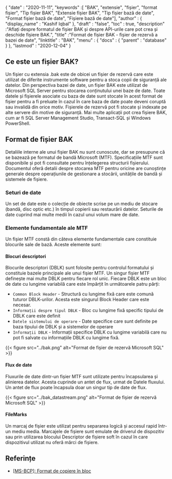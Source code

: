 {
  "date" : "2020-11-11",
  "keywords" :[ "BAK", "extensie", "fișier", "format fișier", "Tip fișier BAK", "Extensie fișier BAK", "Tip fișier bază de date", "Format fișier bază de date", "Fișiere bază de date"],
  "author" : {
    "display_name" : "Kashif Iqbal"
},
  "draft" : "false",
  "toc" : true,
  "description" :"Aflați despre formatul de fișier BAK și despre API-urile care pot crea și deschide fișiere BAK.",
  "title" :"Format de fișier BAK - fișier de rezervă a bazei de date",
  "linktitle" : "BAK",
  "menu" : {
    "docs" : {
      "parent" : "database"
}
},
  "lastmod" : "2020-12-04"
}

## Ce este un fișier BAK?

Un fișier cu extensia .bak este de obicei un fișier de rezervă care este utilizat de diferite instrumente software pentru a stoca copii de siguranță ale datelor. Din perspectiva bazei de date, un fișier BAK este utilizat de Microsoft SQL Server pentru stocarea conținutului unei baze de date. Toate datele și fișierele asociate cu baza de date sunt stocate în acest format de fișier pentru a fi preluate în cazul în care baza de date poate deveni coruptă sau invalidă din orice motiv. Fișierele de rezervă pot fi stocate și indexate pe alte servere din motive de siguranță. Mai multe aplicații pot crea fișiere BAK, cum ar fi SQL Server Management Studio, Transact-SQL și Windows PowerShell.

## Format de fișier BAK

Detaliile interne ale unui fișier BAK nu sunt cunoscute, dar se presupune că se bazează pe formatul de bandă Microsoft (MTF). Specificațiile MTF sunt disponibile și pot fi consultate pentru înțelegerea structurii fișierului. Documentul oferă detalii despre stocarea MTF pentru oricine are cunoștințe generale despre operațiunile de gestionare a stocării, unitățile de bandă și sistemele de fișiere.

### Seturi de date

Un set de date este o colecție de obiecte scrise pe un mediu de stocare (bandă, disc optic etc.) în timpul copierii sau restaurării datelor. Seturile de date cuprind mai multe medii în cazul unui volum mare de date.

### Elemente fundamentale ale MTF

Un fișier MTF constă din câteva elemente fundamentale care constituie blocurile sale de bază. Aceste elemente sunt:

#### Blocuri descriptori

Blocurile descriptori (DBLK) sunt folosite pentru controlul formatului și constituie bazele principale ale unui fișier MTF. Un singur fișier MTF definește mai multe DBLK pentru fiecare rol unic. Fiecare DBLK este un bloc de date cu lungime variabilă care este împărțit în următoarele patru părți:

* `Common Block Header` - Structură cu lungime fixă care este comună tuturor DBLK-urilor. Acesta este singurul Block Header care este necesar.
* `Informații despre tipul DBLK` - Bloc cu lungime fixă specific tipului de DBLK care este definit
* `Datele sistemului de operare` - Date specifice care sunt definite pe baza tipului de DBLK și a sistemelor de operare
* `Informații DBLK` - Informații specifice DBLK cu lungime variabilă care nu pot fi salvate cu informațiile DBLK cu lungime fixă.

 {{< figure src="../bak.png" alt="Format de fișier de rezervă Microsoft SQL" >}}

#### Flux de date

Fluxurile de date dintr-un fișier MTF sunt utilizate pentru încapsularea și alinierea datelor. Acesta cuprinde un antet de flux, urmat de Datele fluxului. Un antet de flux poate încapsula doar un singur tip de date de flux.

{{< figure src="../bak_datastream.png" alt="Format de fișier de rezervă Microsoft SQL" >}}

#### FileMarks

Un marcaj de fișier este utilizat pentru separarea logică și accesul rapid într-un mediu media. Marcajele de fișiere sunt emulate de driverul de dispozitiv sau prin utilizarea blocului Descriptor de fișiere soft în cazul în care dispozitivul utilizat nu oferă mărci de fișiere.

## Referințe ##

* [[MS-BCP]: Format de copiere în bloc](https://learn.microsoft.com/en-us/openspecs/sql_data_portability/ms-bcp/54965c4d-34c7-400d-b970-1007984315a5)

